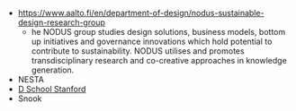 - https://www.aalto.fi/en/department-of-design/nodus-sustainable-design-research-group
	- he NODUS group studies design solutions, business models, bottom up initiatives and governance innovations which hold potential to contribute to sustainability. NODUS utilises and promotes transdisciplinary research and co-creative approaches in knowledge generation.
- NESTA
- [D School Stanford](https://dschool.stanford.edu/)
- Snook